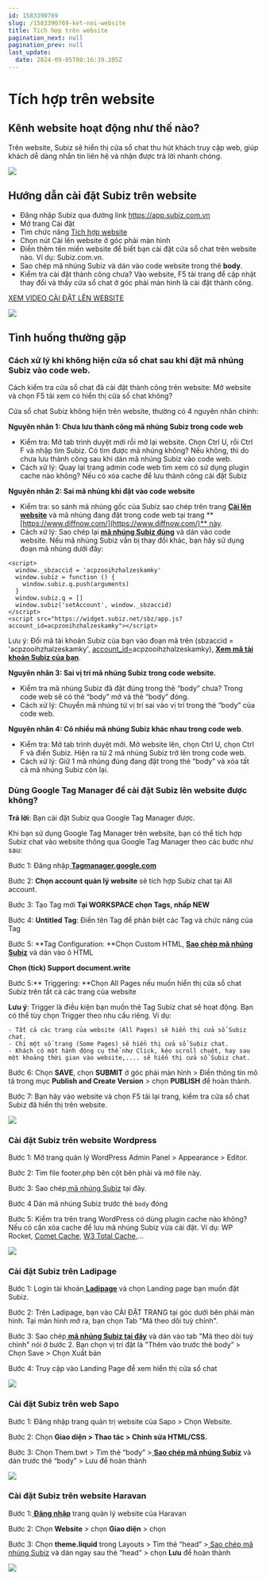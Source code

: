 ```yaml
---
id: 1583390769
slug: /1583390769-ket-noi-website
title: Tích hợp trên website
pagination_next: null
pagination_prev: null
last_update:
  date: 2024-09-05T08:16:39.205Z
---
```


# Tích hợp trên website

## Kênh website hoạt động như thế nào?


Trên website, Subiz sẽ hiển thị cửa sổ chat thu hút khách truy cập web, giúp khách dễ dàng nhắn tin liên hệ và nhận được trả lời nhanh chóng.




![](https://vcdn.subiz-cdn.com/file/fisgyravtgfcjmkreisv_acpxkgumifuoofoosble/unnamed.png)

## Hướng dẫn cài đặt Subiz trên website


- Đăng nhập Subiz qua đường link https://app.subiz.com.vn
- Mở trang Cài đặt
- Tìm chức năng [Tích hợp website](https://app.subiz.com.vn/settings/website)
- Chọn nút Cài lên website ở góc phải màn hình
- Điền thêm tên miền website để biết bạn cài đặt cửa sổ chat trên website nào. Ví dụ: Subiz.com.vn.
- Sao chép mã nhúng Subiz và dán vào code website trong thẻ **body**.
- Kiểm tra cài đặt thành công chưa? Vào website, F5 tải trang để cập nhật thay đổi và thấy cửa sổ chat ở góc phải màn hình là cài đặt thành công.



[XEM VIDEO CÀI ĐẶT LÊN WEBSITE](https://www.youtube.com/watch?v=cIA8Zp_B2gg)




![](https://vcdn.subiz-cdn.com/file/fisgyrawcwepgbcofpfy_acpxkgumifuoofoosble/unnamed.gif)



## Tình huống thường gặp

### Cách xử lý khi không hiện cửa sổ chat sau khi đặt mã nhúng Subiz vào code web.


Cách kiểm tra cửa sổ chat đã cài đặt thành công trên website: Mở website và chọn F5 tải xem có hiển thị cửa sổ chat không?



Cửa sổ chat Subiz không hiện trên website, thường có 4 nguyên nhân chính:



**Nguyên nhân 1: Chưa lưu thành công mã nhúng Subiz trong code web**



- Kiểm tra: Mở tab trình duyệt mới rồi mở lại website. Chọn Ctrl U, rồi Ctrl F và nhập tìm Subiz. Có tìm được mã nhúng không? Nếu không, thì do chưa lưu thành công sau khi dán mã nhúng Subiz vào code web.
- Cách xử lý: Quay lại trang admin code web tìm xem có sử dụng plugin cache nào không? Nếu có xóa cache để lưu thành công cài đặt Subiz



**Nguyên nhân 2: Sai mã nhúng khi đặt vào code website**



- Kiểm tra: so sánh mã nhúng gốc của Subiz sao chép trên trang **[Cài lên website](https://app.subiz.com.vn/website/install)** và mã nhúng đang đặt trong code web tại trang **[https://www.diffnow.com/](https://www.diffnow.com/)** này.
- Cách xử lý: Sao chép lại **[mã nhúng Subiz đúng](https://app.subiz.com.vn/website/install)** và dán vào code website. Nếu mã nhúng Subiz vẫn bị thay đổi khác, bạn hãy sử dụng đoạn mã nhúng dưới đây:


```
<script>
  window._sbzaccid = 'acpzooihzhalzeskamky'
  window.subiz = function () {
    window.subiz.q.push(arguments)
  }
  window.subiz.q = []
  window.subiz('setAccount', window._sbzaccid)
</script>
<script src="https://widget.subiz.net/sbz/app.js?account_id=acpzooihzhalzeskamky"></script>

```




Lưu ý: Đổi mã tài khoản Subiz của bạn vào đoạn mã trên (sbzaccid = 'acpzooihzhalzeskamky', [account\_id=](https://widget.subiz.net/sbz/app.js?account_id=acqopvkzjjsmiamcmvwf)acpzooihzhalzeskamky), **[Xem mã tài khoản Subiz của bạn](https://app.subiz.com.vn/settings/)**.



**Nguyên nhân 3: Sai vị trí mã nhúng Subiz trong code website.** 

- Kiểm tra mã nhúng Subiz đã đặt đúng trong thẻ “body” chưa? Trong code web sẽ có thẻ “body” mở và thẻ “body” đóng.
- Cách xử lý: Chuyển mã nhúng từ vị trí sai vào vị trí trong thẻ “body” của code web.



**Nguyên nhân 4: Có nhiều mã nhúng Subiz khác nhau trong code web**. 

- Kiểm tra: Mở tab trình duyệt mới. Mở website lên, chọn Ctrl U, chọn Ctrl F và điền Subiz. Hiện ra từ 2 mã nhúng Subiz trở lên trong code web.
- Cách xử lý: Giữ 1 mã nhúng đúng đang đặt trong thẻ “body” và xóa tất cả mã nhúng Subiz còn lại.


### Dùng Google Tag Manager để cài đặt Subiz lên website được không?




**Trả lời**: Bạn cài đặt Subiz qua Google Tag Manager được.



Khi bạn sử dụng Google Tag Manager trên website, bạn có thể tích hợp Subiz chat vào website thông qua Google Tag Manager theo các bước như sau:

Bước 1: Đăng nhập[ ](https://tagmanager.google.com/#/home)**[Tagmanager.google.com](https://tagmanager.google.com/#/home)**

Bước 2: **Chọn account quản lý website** sẽ tích hợp Subiz chat tại All account.

Bước 3: Tạo Tag mới **Tại WORKSPACE chọn Tags, nhấp NEW**

Bước 4: **Untitled Tag**: Điền tên Tag để phân biệt các Tag và chức năng của Tag

Bước 5: **Tag Configuration: **Chọn Custom HTML, **[Sao chép mã nhúng Subiz](https://app.subiz.com.vn/website/install)** và dán vào ô HTML

**Chọn (tick) Support document.write**

Bước 5:** Triggering: **Chọn All Pages nếu muốn hiển thị cửa sổ chat Subiz trên tất cả các trang của website



**Lưu ý**: Trigger là điều kiện bạn muốn thẻ Tag Subiz chat sẽ hoạt động. Bạn có thể tùy chọn Trigger theo nhu cầu riêng. Ví dụ:

    - Tất cả các trang của website (All Pages) sẽ hiển thị cửa sổ Subiz chat.
    - Chỉ một số trang (Some Pages) sẽ hiển thị cửa sổ Subiz chat.
    - Khách có một hành động cụ thể như Click, kéo scroll chuột, hay sau một khoảng thời gian vào website,.... sẽ hiển thị cửa sổ Subiz chat.

Bước 6: Chọn **SAVE**, chọn **SUBMIT** ở góc phải màn hình > Điền thông tin mô tả trong mục **Publish and Create Version** > chọn **PUBLISH** để hoàn thành.

Bước 7: Bạn hãy vào website và chọn F5 tải lại trang, kiểm tra cửa sổ chat Subiz đã hiển thị trên website.


![](https://vcdn.subiz-cdn.com/file/fisgyrawmndnivuysawu_acpxkgumifuoofoosble/unnamed.png)

### Cài đặt Subiz trên website Wordpress


Bước 1: Mở trang quản lý WordPress Admin Panel > Appearance > Editor.

Bước 2: Tìm file footer.php bên cột bên phải và mở file này.

Bước 3: Sao chép[ mã nhúng Subiz](https://app.subiz.com.vn/website/install) tại đây.

Bước 4 Dán mã nhúng Subiz trước thẻ `body` đóng

Bước 5: Kiểm tra trên trang WordPress có dùng plugin cache nào không? Nếu có cần xóa cache để lưu mã nhúng Subiz vừa cài đặt. Ví dụ: WP Rocket, [Comet Cache](https://wordpress.org/plugins/comet-cache/), [W3 Total Cache](https://wordpress.org/plugins/w3-total-cache/),... 


![](https://vcdn.subiz-cdn.com/file/fisgyrawrbxvllpggxwc_acpxkgumifuoofoosble/unnamed.png)



### Cài đặt Subiz trên Ladipage


Bước 1: Login tài khoản[ ](https://ladipage.vn)**[Ladipage](https://ladipage.vn)** và chọn Landing page bạn muốn đặt Subiz.

Bước 2: Trên Ladipage, bạn vào CÀI ĐẶT TRANG tại góc dưới bên phải màn hình. Tại màn hình mở ra, bạn chọn Tab "Mã theo dõi tuỳ chỉnh". 

Bước 3: Sao chép[ ](https://app.subiz.com.vn/website/install)**[mã nhúng Subiz tại đây](https://app.subiz.com.vn/website/install)** và dán vào tab "Mã theo dõi tuỳ chỉnh" nói ở bước 2. Bạn chọn vị trí đặt là "Thêm vào trước thẻ body” > Chọn Save > Chọn Xuất bản

Bước 4: Truy cập vào Landing Page để xem hiển thị cửa sổ chat


![](https://vcdn.subiz-cdn.com/file/fisgyrawwfzxyrhzggda_acpxkgumifuoofoosble/unnamed.png)



### Cài đặt Subiz trên web Sapo


Bước 1: Đăng nhập trang quản trị website của Sapo > Chọn Website.

Bước 2: Chọn **Giao diện > Thao tác > Chỉnh sửa HTML/CSS.**

Bước 3: Chọn Them.bwt > Tìm thẻ “body” >[ ](https://app.subiz.com/settings/install)**[Sao chép mã nhúng Subiz](https://app.subiz.com/settings/install)** và dán trước thẻ “body” > Lưu để hoàn thành




![](https://vcdn.subiz-cdn.com/file/fisgyrdigqwulvcvrvfb_acpxkgumifuoofoosble/unnamed.gif)



### Cài đặt Subiz trên website Haravan




Bước 1:[ ](https://myharavan.com/admin/auth/login)**[Đăng nhập](https://myharavan.com/admin/auth/login)** trang quản lý website của Haravan

Bước 2: Chọn **Website** > chọn **Giao diện** > chọn

Bước 3: Chọn **theme.liquid** trong Layouts > Tìm thẻ “head” >[ ](https://app.subiz.com/settings/install)[Sao chép mã nhúng Subiz](https://app.subiz.com/settings/install) và dán ngay sau thẻ “head” > chọn **Lưu** để hoàn thành




![](https://vcdn.subiz-cdn.com/file/fisgyraxfpflpwgdegnq_acpxkgumifuoofoosble/unnamed.gif)